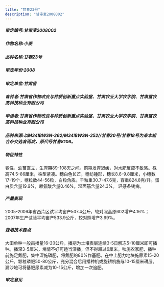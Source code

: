 ```yaml
---
title: "甘春23号"
description: "甘审麦2008002"
---
```

##### 审定编号:甘审麦2008002

##### 作物名称:小麦

##### 品种名称:甘春23号

##### 审定年份:2008

##### 审定单位:甘肃省

##### 育种者:甘肃省作物改良与种质创新重点实验室、甘肃农业大学农学院、甘肃富农高科技种业有限公司

##### 申请者:甘肃省作物改良与种质创新重点实验室、甘肃农业大学农学院、甘肃富农高科技种业有限公司

##### 品种来源:以M34IBWSN-262/M34IBWSN-252//甘春20号/甘春18号为亲本组合杂交选育而成，原代号甘春8106。 

##### 特征特性
春性，幼苗直立，生育期89-108天之间。前期发育迟缓，对水肥反应不敏感。株高74.5-86厘米，株型紧凑。穗白色长芒，穗纺锤形，穗长8.6-9.8厘米，小穗数17-19个，穗粒数44-56粒，白粒角质。千粒重30.7-47.6克，容重824.8克/升。蛋白质含量19.9%，赖氨酸含量0.46%，湿面筋含量24.3%。 轻感条锈病。

##### 产量表现
2005-2006年省西片区试平均亩产507.4公斤，较对照高原602增产4.16%；2007年生产试验平均亩产533.9公斤，较对照增产3.69%。 

##### 栽培技术要点
大田单种一般亩播量16-20公斤，播期为土壤表层连续3-5日解冻5-10厘米即可播种。播深3-5厘米，墒情不好可适当深播，但不得超过6厘米。秋施农家肥，播种前施足氮肥，集中深施磷肥，将氮肥的80%作基肥。在中上肥力地块施尿素15-20公斤，颗粒磷肥50-80公斤，充分混合后用播种机或旋耕机施与10-15厘米耕层。漏沙地可将基肥尿素减为10-15公斤，增加一次追肥。

##### 审定意见

